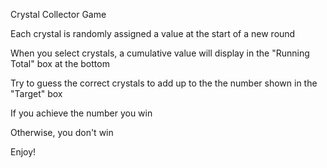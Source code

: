 
Crystal Collector Game


Each crystal is randomly assigned a value at the start of a new round

When you select crystals, a cumulative value will display in the "Running Total" box at the bottom

Try to guess the correct crystals to add up to the the number shown in the "Target" box

If you achieve the number you win

Otherwise, you don't win

Enjoy!






